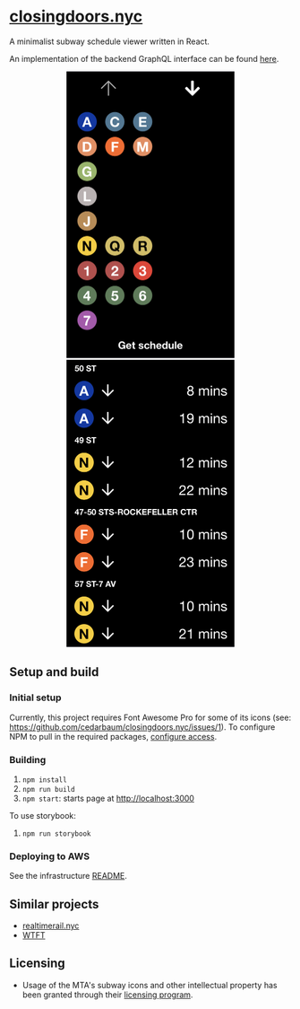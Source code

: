 # [closingdoors.nyc](https://closingdoors.nyc/)

A minimalist subway schedule viewer written in React.

An implementation of the backend GraphQL interface can be found [here](https://github.com/cedarbaum/GraphQlMtaApiBackend).  

<p align="center">
  <img src="./.images/home.PNG" width="300" />
  <img src="./.images/schedule.PNG" width="300" /> 
</p>


## Setup and build

### Initial setup

Currently, this project requires Font Awesome Pro for some of its icons (see: https://github.com/cedarbaum/closingdoors.nyc/issues/1). To configure NPM to pull in the required packages, [configure access](https://fontawesome.com/docs/web/setup/packages#_1-configure-access).

### Building

1. `npm install`
2. `npm run build`
3. `npm start`: starts page at [http://localhost:3000](http://localhost:3000)

To use storybook:

1. `npm run storybook`

### Deploying to AWS

See the infrastructure [README](./infrastructure/README.md).

## Similar projects

- [realtimerail.nyc](https://github.com/jamespfennell/realtimerail.nyc-react)
- [WTFT](https://github.com/jonthornton/WTFT)

## Licensing

- Usage of the MTA's subway icons and other intellectual property has been granted through their [licensing program](https://new.mta.info/doing-business-with-us/licensing-program).
